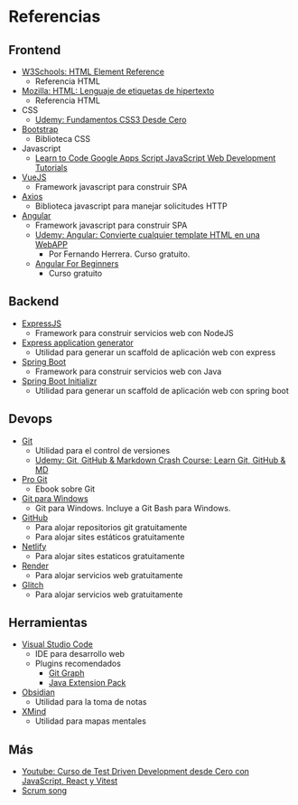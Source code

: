 # Referencias

## Frontend

- [W3Schools: HTML Element Reference](https://www.w3schools.com/)
	- Referencia HTML
- [Mozilla: HTML: Lenguaje de etiquetas de hipertexto](https://developer.mozilla.org/es/docs/Web/HTML)
	- Referencia HTML
- CSS
	- [Udemy: Fundamentos CSS3 Desde Cero](https://www.udemy.com/course/css3-desde-cero/)
- [Bootstrap](https://getbootstrap.com/)
	- Biblioteca CSS
- Javascript
	- [Learn to Code Google Apps Script JavaScript Web Development Tutorials](https://basescripts.com/free-174page-pdf-guide-to-javascript-code-examples)
- [VueJS](https://vuejs.org)
	- Framework javascript para construir SPA
- [Axios](https://axios-http.com/)
	- Biblioteca javascript para manejar solicitudes HTTP
- [Angular](https://angular.io/)
	- Framework javascript para construir SPA
	- [Udemy: Angular: Convierte cualquier template HTML en una WebAPP](https://www.udemy.com/course/html-hacia-angular/)
		- Por Fernando Herrera. Curso gratuito.
	- [Angular For Beginners](https://angular-university.io/course/getting-started-with-angular2)
		- Curso gratuito

## Backend

- [ExpressJS](https://expressjs.com/es/)
	- Framework para construir servicios web con NodeJS
- [Express application generator](https://expressjs.com/en/starter/generator.html)
	- Utilidad para generar un scaffold de aplicación web con express
- [Spring Boot](https://spring.io/)
	- Framework para construir servicios web con Java
- [Spring Boot Initializr](https://start.spring.io/)
	- Utilidad para generar un scaffold de aplicación web con spring boot

## Devops

- [Git](https://git-scm.com/)
	- Utilidad para el control de versiones
	- [Udemy: Git, GitHub & Markdown Crash Course: Learn Git, GitHub & MD](https://www.udemy.com/course/git-github-markdown-crash-course-learn-git-github-md/)
- [Pro Git](https://git-scm.com/book/es/v2)
	- Ebook sobre Git
- [Git para Windows](https://git-scm.com/download/win)
	- Git para Windows. Incluye a Git Bash para Windows.
- [GitHub](https://github.com/)
	- Para alojar repositorios git gratuitamente
	- Para alojar sites estáticos gratuitamente
- [Netlify](https://www.netlify.com/)
	- Para alojar sites estaticos gratuitamente
- [Render](https://render.com/)
	- Para alojar servicios web gratuitamente
- [Glitch](https://glitch.com/)
	- Para alojar servicios web gratuitamente

## Herramientas

- [Visual Studio Code](https://code.visualstudio.com/)
	- IDE para desarrollo web
	- Plugins recomendados
		- [Git Graph](https://marketplace.visualstudio.com/items?itemName=mhutchie.git-graph)
		- [Java Extension Pack](https://marketplace.visualstudio.com/items?itemName=vscjava.vscode-java-pack)
- [Obsidian](https://obsidian.md/)
	- Utilidad para la toma de notas
- [XMind](https://xmind.app/)
	- Utilidad para mapas mentales

## Más

- [Youtube: Curso de Test Driven Development desde Cero con JavaScript, React y Vitest](https://www.youtube.com/watch?v=_t9l2TwGioc&ab_channel=midulive)
- [Scrum song](https://www.linkedin.com/posts/chadbeier_agilesongs-agile-scrum-ugcPost-7028373804229808128-uq0m/?utm_source=share&utm_medium=member_android)